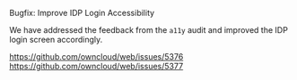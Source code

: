 Bugfix: Improve IDP Login Accessibility

We have addressed the feedback from the `a11y` audit and improved 
the IDP login screen accordingly.

https://github.com/owncloud/web/issues/5376
https://github.com/owncloud/web/issues/5377
